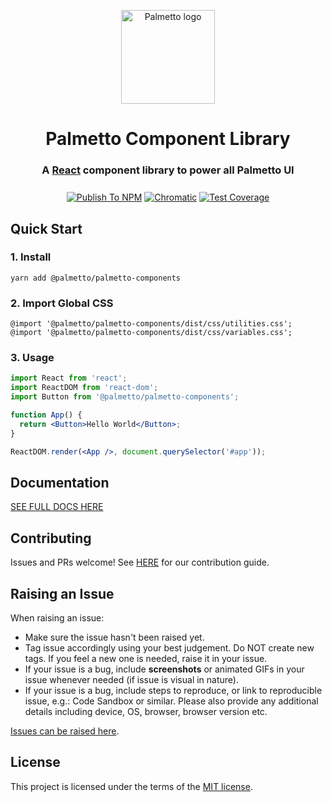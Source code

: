 <p align="center">
  <a href="https://palmetto.com" rel="noopener" target="_blank"><img width="150" src="https://alchemy.palmetto.com/public//default_logo/1541461188.png" alt="Palmetto logo"></a></p>
</p>

<h1 align="center" style="border-bottom: none;">Palmetto Component Library</h1>
<h3 align="center">

  A [React](https://reactjs.org/) component library to power all Palmetto UI

</h3>

<div align="center" style="margin-top: 25px">

  [![Publish To NPM](https://github.com/palmetto/palmetto-components/workflows/Publish%20To%20NPM/badge.svg)](https://github.com/palmetto/palmetto-components/actions?query=workflow%3A%22Publish+To+NPM%22) 
  [![Chromatic](https://github.com/palmetto/palmetto-components/workflows/Chromatic/badge.svg?branch=master)](https://github.com/palmetto/palmetto-components/actions?query=workflow%3AChromatic) 
  [![Test Coverage](https://api.codeclimate.com/v1/badges/e61e897623b87d91d155/test_coverage)](https://codeclimate.com/github/palmetto/palmetto-components/test_coverage)

</div>

## Quick Start

### 1. Install

`yarn add @palmetto/palmetto-components`

### 2. Import Global CSS

```
@import '@palmetto/palmetto-components/dist/css/utilities.css';
@import '@palmetto/palmetto-components/dist/css/variables.css';
```

### 3. Usage

```jsx
import React from 'react';
import ReactDOM from 'react-dom';
import Button from '@palmetto/palmetto-components';

function App() {
  return <Button>Hello World</Button>;
}

ReactDOM.render(<App />, document.querySelector('#app'));
```

## Documentation

[SEE FULL DOCS HERE](https://master--5ed9214b642dc10022b50a2d.chromatic.com)

## Contributing

Issues and PRs welcome! See [HERE](https://github.com/palmetto/palmetto-components/blob/master/docs/CONTRIBUTING.md) for our contribution guide.

## Raising an Issue

When raising an issue:
* Make sure the issue hasn't been raised yet.
* Tag issue accordingly using your best judgement. Do NOT create new tags. If you feel a new one is needed, raise it in your issue.
* If your issue is a bug, include **screenshots** or animated GIFs in your issue whenever needed (if issue is visual in nature).
* If your issue is a bug, include steps to reproduce, or link to reproducible issue, e.g.: Code Sandbox or similar. Please also provide any additional details including device, OS, browser, browser version etc.

[Issues can be raised here](https://github.com/palmetto/palmetto-components/issues).

## License

This project is licensed under the terms of the
[MIT license](/LICENSE).


